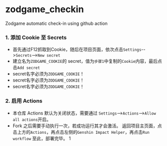 # zodgame_checkin
Zodgame automatic check-in using github action


### 1. 添加 Cookie 至 Secrets

- 首先通过F12抓取到Cookie，随后在项目页面，依次点击`Settings`-->`Secrets`-->`New secret`
- 建立名为`ZODGAME_COOKIE`的 secret，值为`步骤1`中复制的`Cookie`内容，最后点击`Add secret`
- secret名字必须为`ZODGAME_COOKIE`！
- secret名字必须为`ZODGAME_COOKIE`！
- secret名字必须为`ZODGAME_COOKIE`！
### 2. 启用 Actions

- 本仓库 Actions 默认为关闭状态，需要通过 `Settings`-->`Actions`-->`Allow all actions`开启。
- Fork 之后需要手动执行一次，若成功运行其才会激活。
返回项目主页面，点击上方的`Actions`，再点击左侧的`Genshin Impact Helper`，再点击`Run workflow`
至此，部署完毕。
1

